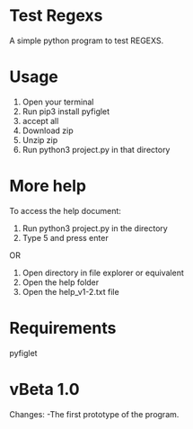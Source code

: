 # Test Regexs
A simple python program to test REGEXS.

# Usage
1. Open your terminal
2. Run pip3 install pyfiglet
3. accept all
4. Download zip
5. Unzip zip
6. Run python3 project.py in that directory

# More help
To access the help document:
1. Run python3 project.py in the directory
2. Type 5 and press enter

OR

1. Open directory in file explorer or equivalent
2. Open the help folder
3. Open the help_v1-2.txt file 

# Requirements
pyfiglet

# vBeta 1.0
Changes:
-The first prototype of the program.
